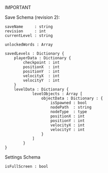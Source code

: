 IMPORTANT

Save Schema (revision 2):

    saveName     : string
    revision     : int
    currentLevel : string

    unlockedWords : Array

    savedLevels : Dictionary {
        playerData : Dictionary {
            checkpoint : int
            positionX  : int
            positionY  : int
            velocityX  : int
            velocityY  : int
        }
        levelData : Dictionary {
                levelObjects : Array [
                    objectData : Dictionary : {
                        isSpawned : bool
                        nodePath  : string
                        nodeType  : type
                        positionX : int
                        positionY : int
                        velocityX : int
                        velocityY : int
                    }
                ]
            }
    }

Settings Schema

    isFullScreen : bool